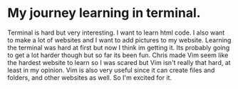 # My journey learning in terminal.
Terminal is hard but very interesting. I want to learn html code. I also want to make a lot of websites and I want to add pictures to my website. 
Learning the terminal was hard at first but now I think im getting it. Its probably going to get a lot harder though but so far its been fun. Chris made Vim seem like the hardest website to learn so I was scared but Vim isn't really that hard, at least in my opinion. Vim is also very useful since it can create files and folders, and other websites as well. So I'm excited for it.
